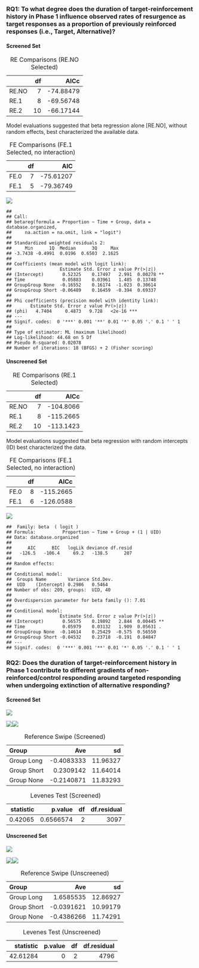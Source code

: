 
### RQ1: To what degree does the duration of target-reinforcement history in Phase 1 influence observed rates of resurgence as target responses as a proportion of previously reinforced responses (i.e., Target, Alternative)?

#### Screened Set

<table class="table" style="margin-left: auto; margin-right: auto;">
<caption>
RE Comparisons (RE.NO Selected)
</caption>
<thead>
<tr>
<th style="text-align:left;">
</th>
<th style="text-align:right;">
df
</th>
<th style="text-align:right;">
AICc
</th>
</tr>
</thead>
<tbody>
<tr>
<td style="text-align:left;">
RE.NO
</td>
<td style="text-align:right;">
7
</td>
<td style="text-align:right;">
-74.88479
</td>
</tr>
<tr>
<td style="text-align:left;">
RE.1
</td>
<td style="text-align:right;">
8
</td>
<td style="text-align:right;">
-69.56748
</td>
</tr>
<tr>
<td style="text-align:left;">
RE.2
</td>
<td style="text-align:right;">
10
</td>
<td style="text-align:right;">
-66.17144
</td>
</tr>
</tbody>
</table>

Model evaluations suggested that beta regression alone \[RE.NO\],
without random effects, best characterized the available data.

<table class="table" style="margin-left: auto; margin-right: auto;">
<caption>
FE Comparisons (FE.1 Selected, no interaction)
</caption>
<thead>
<tr>
<th style="text-align:left;">
</th>
<th style="text-align:right;">
df
</th>
<th style="text-align:right;">
AIC
</th>
</tr>
</thead>
<tbody>
<tr>
<td style="text-align:left;">
FE.0
</td>
<td style="text-align:right;">
7
</td>
<td style="text-align:right;">
-75.61207
</td>
</tr>
<tr>
<td style="text-align:left;">
FE.1
</td>
<td style="text-align:right;">
5
</td>
<td style="text-align:right;">
-79.36749
</td>
</tr>
</tbody>
</table>

![](README_figs/README-rq1screenedFE-1.png)<!-- -->

    ## 
    ## Call:
    ## betareg(formula = Proportion ~ Time + Group, data = database.organized, 
    ##     na.action = na.omit, link = "logit")
    ## 
    ## Standardized weighted residuals 2:
    ##     Min      1Q  Median      3Q     Max 
    ## -3.7438 -0.4991  0.0196  0.6503  2.1625 
    ## 
    ## Coefficients (mean model with logit link):
    ##                  Estimate Std. Error z value Pr(>|z|)   
    ## (Intercept)       0.52325    0.17497   2.991  0.00278 **
    ## Time              0.05883    0.03961   1.485  0.13748   
    ## GroupGroup None  -0.16552    0.16174  -1.023  0.30614   
    ## GroupGroup Short -0.06489    0.16459  -0.394  0.69337   
    ## 
    ## Phi coefficients (precision model with identity link):
    ##       Estimate Std. Error z value Pr(>|z|)    
    ## (phi)   4.7404     0.4873   9.728   <2e-16 ***
    ## ---
    ## Signif. codes:  0 '***' 0.001 '**' 0.01 '*' 0.05 '.' 0.1 ' ' 1 
    ## 
    ## Type of estimator: ML (maximum likelihood)
    ## Log-likelihood: 44.68 on 5 Df
    ## Pseudo R-squared: 0.02078
    ## Number of iterations: 18 (BFGS) + 2 (Fisher scoring)

#### Unscreened Set

<table class="table" style="margin-left: auto; margin-right: auto;">
<caption>
RE Comparisons (RE.1 Selected)
</caption>
<thead>
<tr>
<th style="text-align:left;">
</th>
<th style="text-align:right;">
df
</th>
<th style="text-align:right;">
AICc
</th>
</tr>
</thead>
<tbody>
<tr>
<td style="text-align:left;">
RE.NO
</td>
<td style="text-align:right;">
7
</td>
<td style="text-align:right;">
-104.8066
</td>
</tr>
<tr>
<td style="text-align:left;">
RE.1
</td>
<td style="text-align:right;">
8
</td>
<td style="text-align:right;">
-115.2665
</td>
</tr>
<tr>
<td style="text-align:left;">
RE.2
</td>
<td style="text-align:right;">
10
</td>
<td style="text-align:right;">
-113.1423
</td>
</tr>
</tbody>
</table>

Model evaluations suggested that beta regression with random intercepts
(ID) best characterized the data.

<table class="table" style="margin-left: auto; margin-right: auto;">
<caption>
FE Comparisons (FE.1 Selected, no interaction)
</caption>
<thead>
<tr>
<th style="text-align:left;">
</th>
<th style="text-align:right;">
df
</th>
<th style="text-align:right;">
AICc
</th>
</tr>
</thead>
<tbody>
<tr>
<td style="text-align:left;">
FE.0
</td>
<td style="text-align:right;">
8
</td>
<td style="text-align:right;">
-115.2665
</td>
</tr>
<tr>
<td style="text-align:left;">
FE.1
</td>
<td style="text-align:right;">
6
</td>
<td style="text-align:right;">
-126.0588
</td>
</tr>
</tbody>
</table>

![](README_figs/README-rq1unscreenedFE-1.png)<!-- -->

    ##  Family: beta  ( logit )
    ## Formula:          Proportion ~ Time + Group + (1 | UID)
    ## Data: database.organized
    ## 
    ##      AIC      BIC   logLik deviance df.resid 
    ##   -126.5   -106.4     69.2   -138.5      207 
    ## 
    ## Random effects:
    ## 
    ## Conditional model:
    ##  Groups Name        Variance Std.Dev.
    ##  UID    (Intercept) 0.2986   0.5464  
    ## Number of obs: 209, groups:  UID, 40
    ## 
    ## Overdispersion parameter for beta family (): 7.01 
    ## 
    ## Conditional model:
    ##                  Estimate Std. Error z value Pr(>|z|)   
    ## (Intercept)       0.56575    0.19892   2.844  0.00445 **
    ## Time              0.05979    0.03132   1.909  0.05631 . 
    ## GroupGroup None  -0.14614    0.25429  -0.575  0.56550   
    ## GroupGroup Short -0.04532    0.23718  -0.191  0.84847   
    ## ---
    ## Signif. codes:  0 '***' 0.001 '**' 0.01 '*' 0.05 '.' 0.1 ' ' 1

### RQ2: Does the duration of target-reinforcement history in Phase 1 contribute to different gradients of non-reinforced/control responding around targeted responding when undergoing extinction of alternative responding?

#### Screened Set

![](README_figs/README-rq3ScreenedHisto-1.png)<!-- -->

![](README_figs/README-rq3ScreenedRose-1.png)<!-- -->![](README_figs/README-rq3ScreenedRose-2.png)<!-- -->

<table class="table" style="margin-left: auto; margin-right: auto;">
<caption>
Reference Swipe (Screened)
</caption>
<thead>
<tr>
<th style="text-align:left;">
Group
</th>
<th style="text-align:right;">
Ave
</th>
<th style="text-align:right;">
sd
</th>
</tr>
</thead>
<tbody>
<tr>
<td style="text-align:left;">
Group Long
</td>
<td style="text-align:right;">
-0.4083333
</td>
<td style="text-align:right;">
11.96327
</td>
</tr>
<tr>
<td style="text-align:left;">
Group Short
</td>
<td style="text-align:right;">
0.2309142
</td>
<td style="text-align:right;">
11.64014
</td>
</tr>
<tr>
<td style="text-align:left;">
Group None
</td>
<td style="text-align:right;">
-0.2140871
</td>
<td style="text-align:right;">
11.83293
</td>
</tr>
</tbody>
</table>
<table class="table" style="margin-left: auto; margin-right: auto;">
<caption>
Levenes Test (Screened)
</caption>
<thead>
<tr>
<th style="text-align:right;">
statistic
</th>
<th style="text-align:right;">
p.value
</th>
<th style="text-align:right;">
df
</th>
<th style="text-align:right;">
df.residual
</th>
</tr>
</thead>
<tbody>
<tr>
<td style="text-align:right;">
0.42065
</td>
<td style="text-align:right;">
0.6566574
</td>
<td style="text-align:right;">
2
</td>
<td style="text-align:right;">
3097
</td>
</tr>
</tbody>
</table>

#### Unscreened Set

![](README_figs/README-rq3UnscreenedHisto-1.png)<!-- -->

![](README_figs/README-rq3UnscreenedRose-1.png)<!-- -->![](README_figs/README-rq3UnscreenedRose-2.png)<!-- -->

<table class="table" style="margin-left: auto; margin-right: auto;">
<caption>
Reference Swipe (Unscreened)
</caption>
<thead>
<tr>
<th style="text-align:left;">
Group
</th>
<th style="text-align:right;">
Ave
</th>
<th style="text-align:right;">
sd
</th>
</tr>
</thead>
<tbody>
<tr>
<td style="text-align:left;">
Group Long
</td>
<td style="text-align:right;">
1.6585535
</td>
<td style="text-align:right;">
12.86927
</td>
</tr>
<tr>
<td style="text-align:left;">
Group Short
</td>
<td style="text-align:right;">
-0.0391621
</td>
<td style="text-align:right;">
10.99179
</td>
</tr>
<tr>
<td style="text-align:left;">
Group None
</td>
<td style="text-align:right;">
-0.4386266
</td>
<td style="text-align:right;">
11.74291
</td>
</tr>
</tbody>
</table>
<table class="table" style="margin-left: auto; margin-right: auto;">
<caption>
Levenes Test (Unscreened)
</caption>
<thead>
<tr>
<th style="text-align:right;">
statistic
</th>
<th style="text-align:right;">
p.value
</th>
<th style="text-align:right;">
df
</th>
<th style="text-align:right;">
df.residual
</th>
</tr>
</thead>
<tbody>
<tr>
<td style="text-align:right;">
42.61284
</td>
<td style="text-align:right;">
0
</td>
<td style="text-align:right;">
2
</td>
<td style="text-align:right;">
4796
</td>
</tr>
</tbody>
</table>
